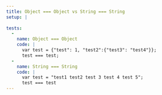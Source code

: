 ```yaml
---
title: Object === Object vs String === String
setup: |
  
tests:
  -
    name: Object === Object
    code: |
      var test = {"test": 1, "test2":{"test3": "test4"}};
      test === test;
  -
    name: String === String
    code: |
      var test = "test1 test2 test 3 test 4 test 5";
      test === test
---
```


